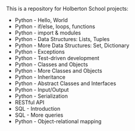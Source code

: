This is a repository for Holberton School projects:
- Python - Hello, World
- Python - if/else, loops, functions
- Python - import & modules
- Python - Data Structures: Lists, Tuples
- Python - More Data Structures: Set, Dictionary
- Python - Exceptions
- Python - Test-driven development
- Python - Classes and Objects
- Python - More Classes and Objects
- Python - Inheritance
- Python - Abstract Classes and Interfaces
- Python - Input/Output
- Python - Serialization
- RESTful API
- SQL - Introduction
- SQL - More queries
- Python - Object-relational mapping